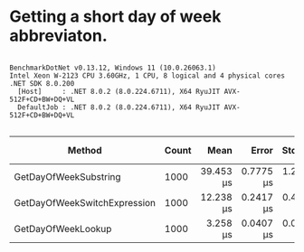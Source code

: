 # Getting a short day of week abbreviaton.



```

BenchmarkDotNet v0.13.12, Windows 11 (10.0.26063.1)
Intel Xeon W-2123 CPU 3.60GHz, 1 CPU, 8 logical and 4 physical cores
.NET SDK 8.0.200
  [Host]     : .NET 8.0.2 (8.0.224.6711), X64 RyuJIT AVX-512F+CD+BW+DQ+VL
  DefaultJob : .NET 8.0.2 (8.0.224.6711), X64 RyuJIT AVX-512F+CD+BW+DQ+VL


```
| Method                       | Count | Mean      | Error     | StdDev    | Median    | Ratio | RatioSD | Gen0    | Allocated | Alloc Ratio |
|----------------------------- |------ |----------:|----------:|----------:|----------:|------:|--------:|--------:|----------:|------------:|
| GetDayOfWeekSubstring        | 1000  | 39.453 μs | 0.7775 μs | 1.2332 μs | 39.025 μs | 12.20 |    0.35 | 20.3857 |   88013 B |          NA |
| GetDayOfWeekSwitchExpression | 1000  | 12.238 μs | 0.2417 μs | 0.4827 μs | 11.977 μs |  3.81 |    0.20 |       - |         - |          NA |
| GetDayOfWeekLookup           | 1000  |  3.258 μs | 0.0407 μs | 0.0381 μs |  3.264 μs |  1.00 |    0.00 |       - |         - |          NA |
